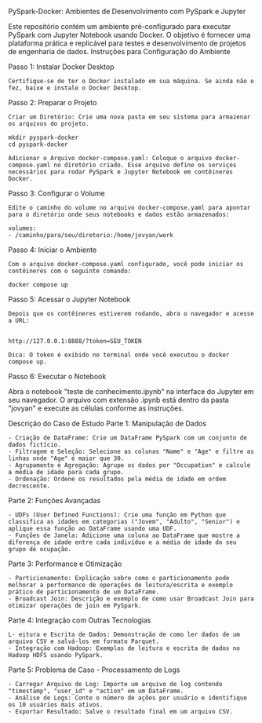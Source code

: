 PySpark-Docker: Ambientes de Desenvolvimento com PySpark e Jupyter

Este repositório contém um ambiente pré-configurado para executar PySpark com Jupyter Notebook usando Docker. O objetivo é fornecer uma plataforma prática e replicável para testes e desenvolvimento de projetos de engenharia de dados.
Instruções para Configuração do Ambiente

Passo 1: Instalar Docker Desktop

    Certifique-se de ter o Docker instalado em sua máquina. Se ainda não o fez, baixe e instale o Docker Desktop.

Passo 2: Preparar o Projeto

    Criar um Diretório: Crie uma nova pasta em seu sistema para armazenar os arquivos do projeto.

    mkdir pyspark-docker
    cd pyspark-docker

    Adicionar o Arquivo docker-compose.yaml: Coloque o arquivo docker-compose.yaml no diretório criado. Esse arquivo define os serviços necessários para rodar PySpark e Jupyter Notebook em contêineres Docker.

Passo 3: Configurar o Volume

    Edite o caminho do volume no arquivo docker-compose.yaml para apontar para o diretório onde seus notebooks e dados estão armazenados:

    volumes:
    - /caminho/para/seu/diretorio:/home/jovyan/work

Passo 4: Iniciar o Ambiente

    Com o arquivo docker-compose.yaml configurado, você pode iniciar os contêineres com o seguinte comando:

    docker compose up

Passo 5: Acessar o Jupyter Notebook

    Depois que os contêineres estiverem rodando, abra o navegador e acesse a URL:


    http://127.0.0.1:8888/?token=SEU_TOKEN

    Dica: O token é exibido no terminal onde você executou o docker compose up.

Passo 6: Executar o Notebook

Abra o notebook "teste de conhecimento.ipynb" na interface do Jupyter em seu navegador. O arquivo com extensão .ipynb está dentro da pasta "jovyan" e execute as células conforme as instruções.


Descrição do Caso de Estudo
Parte 1: Manipulação de Dados

    - Criação de DataFrame: Crie um DataFrame PySpark com um conjunto de dados fictício.
    - Filtragem e Seleção: Selecione as colunas "Name" e "Age" e filtre as linhas onde "Age" é maior que 30.
    - Agrupamento e Agregação: Agrupe os dados por "Occupation" e calcule a média de idade para cada grupo.
    - Ordenação: Ordene os resultados pela média de idade em ordem decrescente.

Parte 2: Funções Avançadas

    - UDFs (User Defined Functions): Crie uma função em Python que classifica as idades em categorias ("Jovem", "Adulto", "Senior") e aplique essa função ao DataFrame usando uma UDF.
    - Funções de Janela: Adicione uma coluna ao DataFrame que mostre a diferença de idade entre cada indivíduo e a média de idade do seu grupo de ocupação.

Parte 3: Performance e Otimização

    - Particionamento: Explicação sobre como o particionamento pode melhorar a performance de operações de leitura/escrita e exemplo prático de particionamento de um DataFrame.
    - Broadcast Join: Descrição e exemplo de como usar Broadcast Join para otimizar operações de join em PySpark.

Parte 4: Integração com Outras Tecnologias

    L- eitura e Escrita de Dados: Demonstração de como ler dados de um arquivo CSV e salvá-los em formato Parquet.
    - Integração com Hadoop: Exemplos de leitura e escrita de dados no Hadoop HDFS usando PySpark.

Parte 5: Problema de Caso - Processamento de Logs

    - Carregar Arquivo de Log: Importe um arquivo de log contendo "timestamp", "user_id" e "action" em um DataFrame.
    - Análise de Logs: Conte o número de ações por usuário e identifique os 10 usuários mais ativos.
    - Exportar Resultado: Salve o resultado final em um arquivo CSV.




